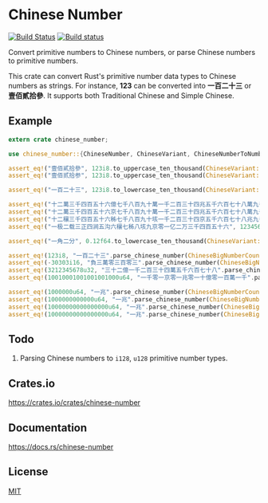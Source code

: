 Chinese Number
====================

[![Build Status](https://travis-ci.org/magiclen/chinese-number.svg?branch=master)](https://travis-ci.org/magiclen/chinese-number)
[![Build status](https://ci.appveyor.com/api/projects/status/nofhu6rdlsqi2xdk/branch/master?svg=true)](https://ci.appveyor.com/project/magiclen/chinese-number/branch/master)

Convert primitive numbers to Chinese numbers, or parse Chinese numbers to primitive numbers.

This crate can convert Rust's primitive number data types to Chinese numbers as strings. For instance, **123** can be converted into **一百二十三** or **壹佰貳拾參**. It supports both Traditional Chinese and Simple Chinese.

## Example

```rust
extern crate chinese_number;

use chinese_number::{ChineseNumber, ChineseVariant, ChineseNumberToNumber, ChineseBigNumberCountMethod};

assert_eq!("壹佰貳拾參", 123i8.to_uppercase_ten_thousand(ChineseVariant::Traditional));
assert_eq!("壹佰贰拾参", 123i8.to_uppercase_ten_thousand(ChineseVariant::Simple));

assert_eq!("一百二十三", 123i8.to_lowercase_ten_thousand(ChineseVariant::Traditional));

assert_eq!("十二萬三千四百五十六億七千八百九十萬一千二百三十四兆五千六百七十八萬九千零一十二億三千四百五十六萬七千八百九十", 123456789012345678901234567890i128.to_lowercase_high(ChineseVariant::Traditional));
assert_eq!("十二萬三千四百五十六京七千八百九十萬一千二百三十四兆五千六百七十八萬九千零一十二億三千四百五十六萬七千八百九十", 123456789012345678901234567890i128.to_lowercase_middle(ChineseVariant::Traditional));
assert_eq!("十二穰三千四百五十六秭七千八百九十垓一千二百三十四京五千六百七十八兆九千零一十二億三千四百五十六萬七千八百九十", 123456789012345678901234567890i128.to_lowercase_ten_thousand(ChineseVariant::Traditional));
assert_eq!("一极二载三正四涧五沟六穰七秭八垓九京零一亿二万三千四百五十六", 1234567890123456i64.to_lowercase_low(ChineseVariant::Simple));

assert_eq!("一角二分", 0.12f64.to_lowercase_ten_thousand(ChineseVariant::Traditional));

assert_eq!(123i8, "一百二十三".parse_chinese_number(ChineseBigNumberCountMethod::TenThousand).unwrap());
assert_eq!(-30303i16, "負三萬零三百零三".parse_chinese_number(ChineseBigNumberCountMethod::TenThousand).unwrap());
assert_eq!(3212345678u32, "三十二億一千二百三十四萬五千六百七十八".parse_chinese_number(ChineseBigNumberCountMethod::TenThousand).unwrap());
assert_eq!(10010001001001001000u64, "一千零一京零一兆零一十億零一百萬一千".parse_chinese_number(ChineseBigNumberCountMethod::TenThousand).unwrap());

assert_eq!(1000000u64, "一兆".parse_chinese_number(ChineseBigNumberCountMethod::Low).unwrap());
assert_eq!(1000000000000u64, "一兆".parse_chinese_number(ChineseBigNumberCountMethod::TenThousand).unwrap());
assert_eq!(10000000000000000u64, "一兆".parse_chinese_number(ChineseBigNumberCountMethod::Middle).unwrap());
assert_eq!(10000000000000000u64, "一兆".parse_chinese_number(ChineseBigNumberCountMethod::High).unwrap());
```

## Todo

1. Parsing Chinese numbers to `i128`, `u128` primitive number types.

## Crates.io

https://crates.io/crates/chinese-number

## Documentation

https://docs.rs/chinese-number

## License

[MIT](LICENSE)